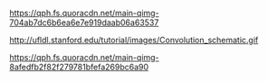 https://qph.fs.quoracdn.net/main-qimg-704ab7dc6b6ea6e7e919daab06a63537

http://ufldl.stanford.edu/tutorial/images/Convolution_schematic.gif

https://qph.fs.quoracdn.net/main-qimg-8afedfb2f82f279781bfefa269bc6a90